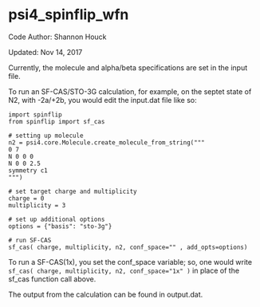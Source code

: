 # psi4_spinflip_wfn
Code Author: Shannon Houck

Updated: Nov 14, 2017

Currently, the molecule and alpha/beta specifications are set in the input file.

To run an SF-CAS/STO-3G calculation, for example, on the septet state of N2,
 with -2a/+2b, you would edit the input.dat file like so:

```
import spinflip
from spinflip import sf_cas

# setting up molecule
n2 = psi4.core.Molecule.create_molecule_from_string("""
0 7
N 0 0 0
N 0 0 2.5
symmetry c1
""")

# set target charge and multiplicity
charge = 0
multiplicity = 3

# set up additional options
options = {"basis": "sto-3g"}

# run SF-CAS
sf_cas( charge, multiplicity, n2, conf_space="" , add_opts=options)
```

To run a SF-CAS(1x), you set the conf_space variable; so, one
would write `sf_cas( charge, multiplicity, n2, conf_space="1x" )` 
in place of the sf_cas function call above.

The output from the calculation can be found in output.dat.
